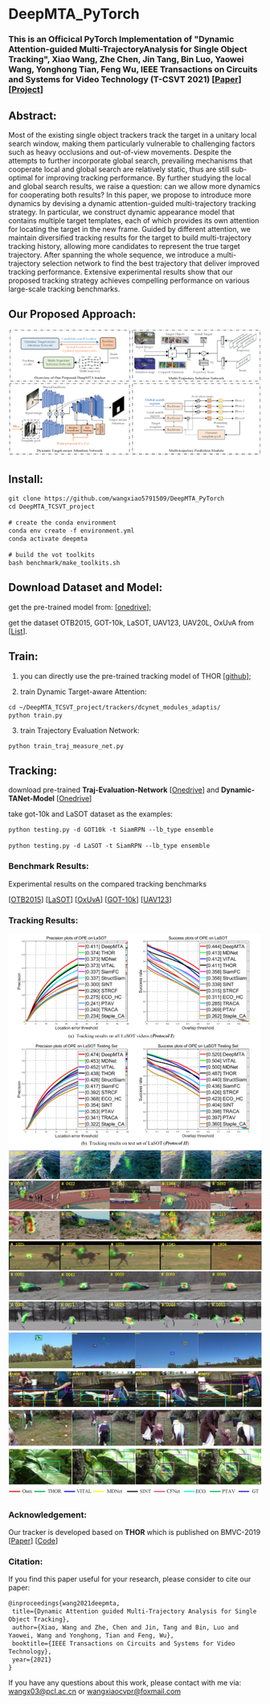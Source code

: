 # DeepMTA_PyTorch

### This is an Officical PyTorch Implementation of "Dynamic Attention-guided Multi-TrajectoryAnalysis for Single Object Tracking", Xiao Wang, Zhe Chen, Jin Tang, Bin Luo, Yaowei Wang, Yonghong Tian, Feng Wu, IEEE Transactions on Circuits and Systems for Video Technology (T-CSVT 2021) [[Paper]()] [[Project](https://sites.google.com/view/mt-track/home)] 


## Abstract: 
Most of the existing single object trackers track the target in a unitary local search window, making them particularly vulnerable to challenging factors such as heavy occlusions and out-of-view movements. Despite the attempts to further incorporate global search, prevailing mechanisms that cooperate local and global search are relatively static, thus are still sub-optimal for improving tracking performance. By further studying the local and global search results, we raise a question: can we allow more dynamics for cooperating both results? In this paper, we propose to introduce more dynamics by devising a dynamic attention-guided multi-trajectory tracking strategy. In particular, we construct dynamic appearance model that contains multiple target templates, each of which provides its own attention for locating the target in the new frame. Guided by different attention, we maintain diversified tracking results for the target to build multi-trajectory tracking history, allowing more candidates to represent the true target trajectory. After spanning the whole sequence, we introduce a multi-trajectory selection network to find the best trajectory that deliver improved tracking performance. Extensive experimental results show that our proposed tracking strategy achieves compelling performance on various large-scale tracking benchmarks.


## Our Proposed Approach: 
![fig-1](https://github.com/wangxiao5791509/DeepMTA_PyTorch/blob/master/pipeline.png)




## Install: 
~~~
git clone https://github.com/wangxiao5791509/DeepMTA_PyTorch
cd DeepMTA_TCSVT_project

# create the conda environment
conda env create -f environment.yml
conda activate deepmta

# build the vot toolkits
bash benchmark/make_toolkits.sh
~~~

## Download Dataset and Model: 
get the pre-trained model from: [[onedrive]()];  

get the dataset OTB2015, GOT-10k, LaSOT, UAV123, UAV20L, OxUvA from [[List](https://github.com/wangxiao5791509/DeepMTA_PyTorch/blob/master/download_links_for_tracking_datasets.txt)]. 


## Train: 
1. you can directly use the pre-trained tracking model of THOR [[github](https://github.com/xl-sr/THOR)]; 

2. train Dynamic Target-aware Attention: 
~~~
cd ~/DeepMTA_TCSVT_project/trackers/dcynet_modules_adaptis/ 
python train.py
~~~

3. train Trajectory Evaluation Network: 
~~~
python train_traj_measure_net.py
~~~




## Tracking:

download pre-trained **Traj-Evaluation-Network** [[Onedrive](https://stuahueducn-my.sharepoint.com/:u:/g/personal/e16101002_stu_ahu_edu_cn/EbQz1bP2JFxHiKctQg4cwXsBYSCacwDODpoPsprYIBNm3Q?e=q5La3H)] and **Dynamic-TANet-Model** [[Onedrive](https://stuahueducn-my.sharepoint.com/:u:/g/personal/e16101002_stu_ahu_edu_cn/EaI55Lmgex5Npv0LeKsj-v0BjddW1GlnXEb0B-Ljke6Kbg?e=0N4AD4)]

take got-10k and LaSOT dataset as the examples: 
~~~
python testing.py -d GOT10k -t SiamRPN --lb_type ensemble

python testing.py -d LaSOT -t SiamRPN --lb_type ensemble
~~~






### Benchmark Results: 
Experimental results on the compared tracking benchmarks 

[[OTB2015]()]
[[LaSOT](https://stuahueducn-my.sharepoint.com/:u:/g/personal/e16101002_stu_ahu_edu_cn/Ec99MGQJXlJEjJFtpn7tJzoBTl77yVKt4wBOd9amXWR5lQ?e=u0eShJ)]
[[OxUvA](https://stuahueducn-my.sharepoint.com/:u:/g/personal/e16101002_stu_ahu_edu_cn/Efqz3Y2KSVdCnEl0ephudGQBNELXW7dgESWfvGmmdVVFyQ?e=D049Wf)]
[[GOT-10k](https://stuahueducn-my.sharepoint.com/:u:/g/personal/e16101002_stu_ahu_edu_cn/EbUB51geqFJEupM70SY6lfYBRkMAgKjfpH9MB6dlPKWzMg?e=kkuB6f)]
[[UAV123](https://stuahueducn-my.sharepoint.com/:u:/g/personal/e16101002_stu_ahu_edu_cn/EbhtNj6ZHRpJp34c07Qk9a4Bd522CYx4zcjOFKB6AWTUpA?e=4qEBdP)]





### Tracking Results: 
![fig-1](https://github.com/wangxiao5791509/DeepMTA_PyTorch/blob/master/lasot_result.png)
![fig-1](https://github.com/wangxiao5791509/DeepMTA_PyTorch/blob/master/attention_supplement.jpg)
![fig-1](https://github.com/wangxiao5791509/DeepMTA_PyTorch/blob/master/trackingresults_vis.jpg)






### Acknowledgement:
Our tracker is developed based on **THOR** which is published on BMVC-2019 [[Paper](https://arxiv.org/pdf/1907.12920.pdf)] [[Code](https://github.com/xl-sr/THOR)]





### Citation: 
If you find this paper useful for your research, please consider to cite our paper:
~~~
@inproceedings{wang2021deepmta,
 title={Dynamic Attention guided Multi-Trajectory Analysis for Single Object Tracking},
 author={Xiao, Wang and Zhe, Chen and Jin, Tang and Bin, Luo and Yaowei, Wang and Yonghong, Tian and Feng, Wu},
 booktitle={IEEE Transactions on Circuits and Systems for Video Technology},
 year={2021}
}
~~~

If you have any questions about this work, please contact with me via: wangx03@pcl.ac.cn or wangxiaocvpr@foxmail.com 


